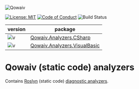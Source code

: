 ![Qowaiv](https://github.com/Qowaiv/qowaiv-analzyzers/blob/main/design/qowaiv-logo_linkedin_100x060.jpg)

[![License: MIT](https://img.shields.io/badge/License-MIT-blue.svg)](https://opensource.org/licenses/MIT)
[![Code of Conduct](https://img.shields.io/badge/%E2%9D%A4-code%20of%20conduct-blue.svg?style=flat)](https://github.com/Qowaiv/qowaiv-analyzers/blob/main/CODE_OF_CONDUCT.md)
![Build Status](https://github.com/Qowaiv/qowaiv-analyzers/workflows/Build%20%26%20Test/badge.svg?branch=main)


| version                                                                   | package                                                                                    |
|---------------------------------------------------------------------------|--------------------------------------------------------------------------------------------|
|![v](https://img.shields.io/badge/version-0.0.1-blue.svg?cacheSeconds=3600)|[Qowaiv.Analyzers.CSharp](https://www.nuget.org/packages/Qowaiv.Analyzers.CSharp/)          |
|![v](https://img.shields.io/badge/version-0.0.1-blue.svg?cacheSeconds=3600)|[Qowaiv.Analyzers.VisualBasic](https://www.nuget.org/packages/Qowaiv.Analyzers.VisualBasic/)|

# Qowaiv (static code) analyzers
Contains [Roslyn](https://docs.microsoft.com/en-us/dotnet/csharp/roslyn-sdk/)
(static code) [diagnostic analyzers](https://docs.microsoft.com/en-us/dotnet/api/microsoft.codeanalysis.diagnostics.diagnosticanalyzer).

